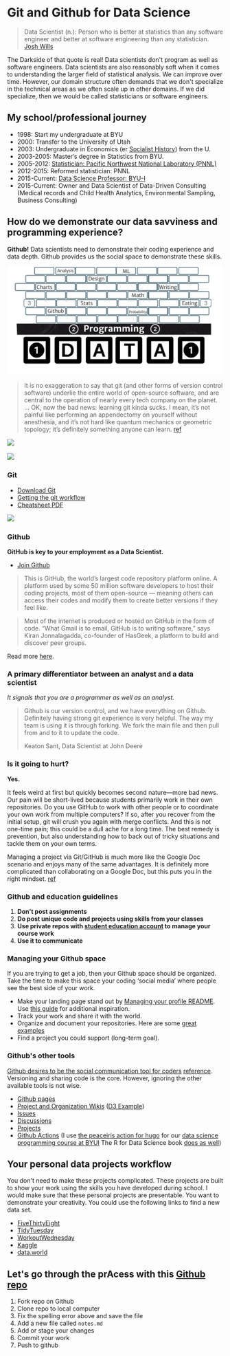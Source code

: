 # Git and Github for Data Science

> Data Scientist (n.): Person who is better at statistics than any software engineer and better at software engineering than any statistician. [Josh Wills](https://twitter.com/josh_wills/status/198093512149958656?s=20)

The Darkside of that quote is real!  Data scientists don't program as well as software engineers.  Data scientists are also reasonably soft when it comes to understanding the larger field of statistical analysis. We can improve over time. However, our domain structure often demands that we don't specialize in the technical areas as we often scale up in other domains. If we did specialize, then we would be called statisticians or software engineers.

## My school/professional journey

- 1998: Start my undergraduate at BYU
- 2000: Transfer to the University of Utah
- 2003: Undergraduate in Economics (er [Socialist History](https://dailyutahchronicle.com/2018/04/16/us-economics-department-marxist-or-diverse/)) from the U.
- 2003-2005: Master’s degree in Statistics from BYU.
- 2005-2012: [Statistician: Pacific Northwest National Laboratory (PNNL)](https://www.pnnl.gov/computational-mathematics-statistics-0)
- 2012-2015: Reformed statistician: PNNL
- 2015-Current: [Data Science Professor: BYU-I](https://www.byui.edu/mathematics/student-resources/data-science)
- 2015-Current: Owner and Data Scientist of Data-Driven Consulting (Medical records and Child Health Analytics, Environmental Sampling, Business Consulting)

## How do we demonstrate our data savviness and programming experience?

__Github!__ Data scientists need to demonstrate their coding experience and data depth. Github provides us the social space to demonstrate these skills.

![](data_programming.png)

> It is no exaggeration to say that git (and other forms of version control software) underlie the entire world of open-source software, and are central to the operation of nearly every tech company on the planet. ... OK, now the bad news: learning git kinda sucks. I mean, it’s not painful like performing an appendectomy on yourself without anesthesia, and it’s not hard like quantum mechanics or geometric topology; it’s definitely something anyone can learn. [ref](https://www.practicaldatascience.org/html/git_and_github.html)

![](https://imgs.xkcd.com/comics/git.png)


![](https://blog.devmountain.com/hs-fs/hubfs/Imported_Blog_Media/Gitvs_Github-1a-1.jpg?width=600&name=Gitvs_Github-1a-1.jpg)

### Git

- [Download Git](https://git-scm.com/)
- [Getting the git workflow](https://rogerdudler.github.io/git-guide/)
- [Cheatsheet PDF](https://rogerdudler.github.io/git-guide/files/git_cheat_sheet.pdf)

![](https://miro.medium.com/max/1400/1*E4povWZ5H-K3OaguFQJ0IQ.png)

### Github

__GitHub is key to your employment as a Data Scientist.__

- [Join Github](https://github.com/join)

> This is GitHub, the world’s largest code repository platform online. A platform used by some 50 million software developers to host their coding projects, most of them open-source — meaning others can access their codes and modify them to create better versions if they feel like.

> Most of the internet is produced or hosted on GitHub in the form of code. “What Gmail is to email, GitHub is to writing software,” says Kiran Jonnalagadda, co-founder of HasGeek, a platform to build and discover peer groups.

Read more [here](https://economictimes.indiatimes.com/internet/inside-github-web-developers-social-media-platform/articleshow/77096752.cms?utm_source=contentofinterest&utm_medium=text&utm_campaign=cppst).

### A primary differentiator between an analyst and a data scientist

_It signals that you are a programmer as well as an analyst._

> Github is our version control, and we have everything on Github. Definitely having strong git experience is very helpful. The way my team is using it is through forking. We fork the main file and then pull from and to it to update the code.
>
> Keaton Sant, Data Scientist at John Deere

### Is it going to hurt?

__Yes.__

It feels weird at first but quickly becomes second nature—more bad news. Our pain will be short-lived because students primarily work in their own repositories. Do you use GitHub to work with other people or to coordinate your own work from multiple computers? If so, after you recover from the initial setup, git will crush you again with merge conflicts. And this is not one-time pain; this could be a dull ache for a long time. The best remedy is prevention, but also understanding how to back out of tricky situations and tackle them on your own terms.

Managing a project via Git/GitHub is much more like the Google Doc scenario and enjoys many of the same advantages. It is definitely more complicated than collaborating on a Google Doc, but this puts you in the right mindset. [ref](https://happygitwithr.com/big-picture.html)

### Github and education guidelines

1. __Don't post assignments__
2. __Do post unique code and projects using skills from your classes__
3. __Use private repos with [student education account](ttps://education.github.com/students) to manage your course work__
4. __Use it to communicate__

### Managing your Github space

If you are trying to get a job, then your Github space should be organized. Take the time to make this space your coding ‘social media’ where people see the best side of your work.

- Make your landing page stand out by [Managing your profile README](https://docs.github.com/en/github/setting-up-and-managing-your-github-profile/customizing-your-profile/managing-your-profile-readme). Use [this guide](https://daily.dev/blog/creating-a-killer-github-profile-readme-part-1) for additional inspiration.
- Track your work and share it with the world.
- Organize and document your repositories. Here are some [great examples](https://github.com/matiassingers/awesome-readme)
- Find a project you could support (long-term goal).

### Github's other tools

[Github desires to be the social communication tool for coders](https://docs.github.com/en/get-started/quickstart/communicating-on-github) [reference](https://news.thewindowsclub.com/microsoft-is-making-github-more-like-facebook-but-only-for-developers-101837/). Versioning and sharing code is the core.  However, ignoring the other available tools is not wise. 

- [Github pages](https://pages.github.com/)
- [Project and Organization Wikis](https://docs.github.com/en/communities/documenting-your-project-with-wikis/about-wikis) ([D3 Example](https://github.com/d3/d3/wiki))
- [Issues](https://docs.github.com/en/issues/tracking-your-work-with-issues/about-issues)
- [Discussions](https://docs.github.com/en/discussions)
- [Projects](https://docs.github.com/en/issues/trying-out-the-new-projects-experience/about-projects)
- [Github Actions](https://docs.github.com/en/actions) (I use [the peaceiris action for hugo](https://github.com/peaceiris/actions-hugo) for our [data science programming course at BYUI](https://byuistats.github.io/CSE250-Hathaway/) The R for Data Science book [does as well](https://github.com/hadley/r4ds/actions))

## Your personal data projects workflow

You don't need to make these projects complicated. These projects are built to show your work using the skills you have developed during school. I would make sure that these personal projects are presentable. You want to demonstrate your creativity. You could use the following links to find a new data set. 

- [FiveThirtyEight](https://github.com/fivethirtyeight/data)
- [TidyTuesday](https://github.com/rfordatascience/tidytuesday)
- [WorkoutWednesday](http://www.workout-wednesday.com/)
- [Kaggle](https://www.kaggle.com/datasets)
- [data.world](https://data.world/search?context=community&entryTypeLabel=dataset&q=free+data&type=all)

## Let's go through the prAcess with this [Github repo](https://github.com/hathawayj/gitandgithub)

1. Fork repo on Github
2. Clone repo to local computer
3. Fix the spelling error above and save the file
4. Add a new file called `notes.md`
5. Add or stage your changes
6. Commit your work
7. Push to github
